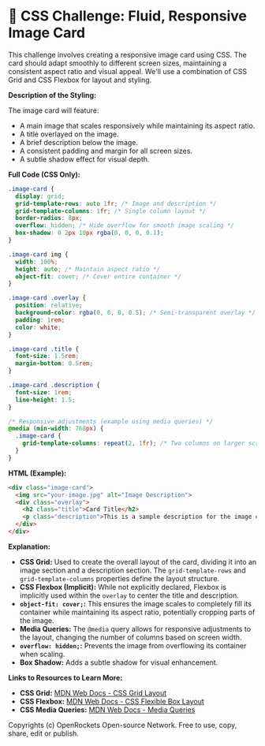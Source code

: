 # 🐞 CSS Challenge:  Fluid, Responsive Image Card


This challenge involves creating a responsive image card using CSS. The card should adapt smoothly to different screen sizes, maintaining a consistent aspect ratio and visual appeal.  We'll use a combination of CSS Grid and CSS Flexbox for layout and styling.

**Description of the Styling:**

The image card will feature:

* A main image that scales responsively while maintaining its aspect ratio.
* A title overlayed on the image.
* A brief description below the image.
* A consistent padding and margin for all screen sizes.
*  A subtle shadow effect for visual depth.

**Full Code (CSS Only):**

```css
.image-card {
  display: grid;
  grid-template-rows: auto 1fr; /* Image and description */
  grid-template-columns: 1fr; /* Single column layout */
  border-radius: 8px;
  overflow: hidden; /* Hide overflow for smooth image scaling */
  box-shadow: 0 2px 10px rgba(0, 0, 0, 0.1);
}

.image-card img {
  width: 100%;
  height: auto; /* Maintain aspect ratio */
  object-fit: cover; /* Cover entire container */
}

.image-card .overlay {
  position: relative;
  background-color: rgba(0, 0, 0, 0.5); /* Semi-transparent overlay */
  padding: 1rem;
  color: white;
}

.image-card .title {
  font-size: 1.5rem;
  margin-bottom: 0.5rem;
}

.image-card .description {
  font-size: 1rem;
  line-height: 1.5;
}

/* Responsive adjustments (example using media queries) */
@media (min-width: 768px) {
  .image-card {
    grid-template-columns: repeat(2, 1fr); /* Two columns on larger screens */
  }
}
```

**HTML (Example):**

```html
<div class="image-card">
  <img src="your-image.jpg" alt="Image Description">
  <div class="overlay">
    <h2 class="title">Card Title</h2>
    <p class="description">This is a sample description for the image card.  It can be adjusted to fit your needs.</p>
  </div>
</div>
```

**Explanation:**

* **CSS Grid:**  Used to create the overall layout of the card, dividing it into an image section and a description section.  The `grid-template-rows` and `grid-template-columns` properties define the layout structure.
* **CSS Flexbox (Implicit):**  While not explicitly declared, Flexbox is implicitly used within the `overlay` to center the title and description.
* **`object-fit: cover;`:** This ensures the image scales to completely fill its container while maintaining its aspect ratio, potentially cropping parts of the image.
* **Media Queries:** The `@media` query allows for responsive adjustments to the layout, changing the number of columns based on screen width.
* **`overflow: hidden;`:** Prevents the image from overflowing its container when scaling.
* **Box Shadow:** Adds a subtle shadow for visual enhancement.


**Links to Resources to Learn More:**

* **CSS Grid:** [MDN Web Docs - CSS Grid Layout](https://developer.mozilla.org/en-US/docs/Web/CSS/CSS_Grid_Layout)
* **CSS Flexbox:** [MDN Web Docs - CSS Flexible Box Layout](https://developer.mozilla.org/en-US/docs/Web/CSS/CSS_Flexible_Box_Layout)
* **CSS Media Queries:** [MDN Web Docs - Media Queries](https://developer.mozilla.org/en-US/docs/Web/CSS/Media_Queries/Using_media_queries)


Copyrights (c) OpenRockets Open-source Network. Free to use, copy, share, edit or publish.

